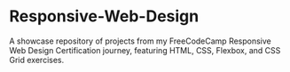 # Responsive-Web-Design
A showcase repository of projects from my FreeCodeCamp Responsive Web Design Certification journey, featuring HTML, CSS, Flexbox, and CSS Grid exercises.
